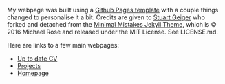 My webpage was built using a [Github Pages template](https://github.com/academicpages/academicpages.github.io) with a couple things changed to personalise it a bit. Credits are given to [Stuart Geiger](https://github.com/staeiou) who forked and detached from the [Minimal Mistakes Jekyll Theme](https://mmistakes.github.io/minimal-mistakes/), which is © 2016 Michael Rose and released under the MIT License. See LICENSE.md.

Here are links to a few main webpages:

- [Up to date CV](https://cecilia-wang.github.io/cv/)
- [Projects](https://cecilia-wang.github.io/projects/)
- [Homepage](https://cecilia-wang.github.io/)

<!-- 
Note for CV 
Use strong and clear language, e.g. fully versed, expertize in something
treat like a science paper
Projects involved in 
  title, summary, position
publication list (include Impact factor, quatiar of jounal, and potentially citations)
skills and evidence to support it -->
